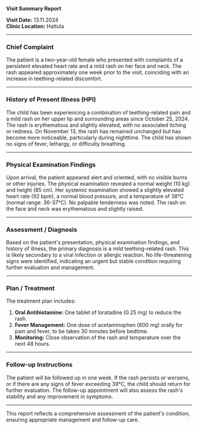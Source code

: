 

**Visit Summary Report**

**Visit Date:** 13.11.2024  
**Clinic Location:** Hattula  

---

### **Chief Complaint**
The patient is a two-year-old female who presented with complaints of a persistent elevated heart rate and a mild rash on her face and neck. The rash appeared approximately one week prior to the visit, coinciding with an increase in teething-related discomfort.

---

### **History of Present Illness (HPI)**
The child has been experiencing a combination of teething-related pain and a mild rash on her upper lip and surrounding areas since October 25, 2024. The rash is erythematous and slightly elevated, with no associated itching or redness. On November 13, the rash has remained unchanged but has become more noticeable, particularly during nighttime. The child has shown no signs of fever, lethargy, or difficulty breathing.

---

### **Physical Examination Findings**
Upon arrival, the patient appeared alert and oriented, with no visible burns or other injuries. The physical examination revealed a normal weight (10 kg) and height (85 cm). Her systemic examination showed a slightly elevated heart rate (92 bpm), a normal blood pressure, and a temperature of 38°C (normal range: 36-37°C). No palpable tenderness was noted. The rash on the face and neck was erythematous and slightly raised.

---

### **Assessment / Diagnosis**
Based on the patient's presentation, physical examination findings, and history of illness, the primary diagnosis is a mild teething-related rash. This is likely secondary to a viral infection or allergic reaction. No life-threatening signs were identified, indicating an urgent but stable condition requiring further evaluation and management.

---

### **Plan / Treatment**
The treatment plan includes:
1. **Oral Antihistamine:** One tablet of loratadine (0.25 mg) to reduce the rash.
2. **Fever Management:** One dose of acetaminophen (600 mg) orally for pain and fever, to be taken 30 minutes before bedtime.
3. **Monitoring:** Close observation of the rash and temperature over the next 48 hours.

---

### **Follow-up Instructions**
The patient will be followed up in one week. If the rash persists or worsens, or if there are any signs of fever exceeding 39°C, the child should return for further evaluation. The follow-up appointment will also assess the rash's stability and any improvement in symptoms.

---

This report reflects a comprehensive assessment of the patient's condition, ensuring appropriate management and follow-up care.
